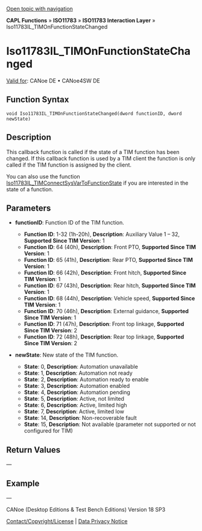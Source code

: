 [Open topic with navigation](../../../../../../CANoeDEFamily.htm#Topics/CAPLFunctions/ISO11783/ISOInteractionLayer/Functions/CAPLfunctionIso11783ILtimOnFunctionStateChanged.md)

**CAPL Functions** » **ISO11783** » **ISO11783 Interaction Layer** » Iso11783IL_TIMOnFunctionStateChanged

# Iso11783IL_TIMOnFunctionStateChanged

[Valid for](../../../../Shared/FeatureAvailability.md): CANoe DE • CANoe4SW DE

## Function Syntax

```plaintext
void Iso11783IL_TIMOnFunctionStateChanged(dword functionID, dword newState)
```

## Description

This callback function is called if the state of a TIM function has been changed. If this callback function is used by a TIM client the function is only called if the TIM function is assigned by the client.

You can also use the function [Iso11783IL_TIMConnectSysVarToFunctionState](CAPLfunctionIso11783ILtimConnectSysVarToFunctionState.md) if you are interested in the state of a function.

## Parameters

- **functionID**: Function ID of the TIM function.
  - **Function ID**: 1-32 (1h-20h), **Description**: Auxiliary Value 1 – 32, **Supported Since TIM Version**: 1
  - **Function ID**: 64 (40h), **Description**: Front PTO, **Supported Since TIM Version**: 1
  - **Function ID**: 65 (41h), **Description**: Rear PTO, **Supported Since TIM Version**: 1
  - **Function ID**: 66 (42h), **Description**: Front hitch, **Supported Since TIM Version**: 1
  - **Function ID**: 67 (43h), **Description**: Rear hitch, **Supported Since TIM Version**: 1
  - **Function ID**: 68 (44h), **Description**: Vehicle speed, **Supported Since TIM Version**: 1
  - **Function ID**: 70 (46h), **Description**: External guidance, **Supported Since TIM Version**: 1
  - **Function ID**: 71 (47h), **Description**: Front top linkage, **Supported Since TIM Version**: 2
  - **Function ID**: 72 (48h), **Description**: Rear top linkage, **Supported Since TIM Version**: 2

- **newState**: New state of the TIM function.
  - **State**: 0, **Description**: Automation unavailable
  - **State**: 1, **Description**: Automation not ready
  - **State**: 2, **Description**: Automation ready to enable
  - **State**: 3, **Description**: Automation enabled
  - **State**: 4, **Description**: Automation pending
  - **State**: 5, **Description**: Active, not limited
  - **State**: 6, **Description**: Active, limited high
  - **State**: 7, **Description**: Active, limited low
  - **State**: 14, **Description**: Non-recoverable fault
  - **State**: 15, **Description**: Not available (parameter not supported or not configured for TIM)

## Return Values

—

## Example

—

CANoe (Desktop Editions & Test Bench Editions) Version 18 SP3

[Contact/Copyright/License](../../../../Shared/ContactCopyrightLicense.md) | [Data Privacy Notice](https://www.vector.com/int/en/company/get-info/privacy-policy/)
